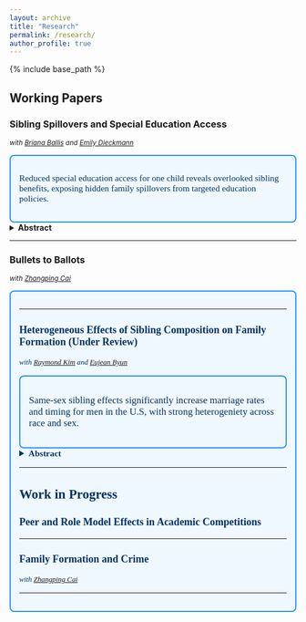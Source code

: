 ```yaml
---
layout: archive
title: "Research"
permalink: /research/
author_profile: true
---
```


{% include base_path %}

## Working Papers

### **Sibling Spillovers and Special Education Access**  
<small>*with <a href="https://brianaballis.weebly.com/" target="_blank" rel="noopener noreferrer">Briana Ballis</a> and <a href="https://economics.ucmerced.edu/content/emily-dieckmann" target="_blank" rel="noopener noreferrer">Emily Dieckmann</a>*</small>  
<div style="border: 2px solid #1e90ff; padding: 15px; border-radius: 8px; background-color: #f0f8ff; font-family: Georgia, serif; font-size: 1.1em; color: #003366;">

Reduced special education access for one child reveals overlooked sibling benefits, exposing hidden family spillovers from targeted education policies.

</div>

<details>
<summary><strong>Abstract</strong></summary>
Over 13% of U.S. children receive special education (SpEd) services, which often involve substantial
changes in educational investments for the identified child. However, little is known about how
these services affect other children in the household. We study sibling spillovers using a 2005 Texas
policy that capped district-level SpEd enrollment at 8.5%, resulting in abrupt declines in access.
Leveraging linked birth and education records, we examine how reduced SpEd access for one child
affects their siblings. We find that having a sibling more likely to lose SpEd leads to improvements
in the non-disabled sibling’s long-run outcomes. These spillovers are unlikely to stem from direct
sibling interactions and instead appear to reflect changes in parental investments. The magnitudes
of these effects are substantial and highlight the importance of accounting for family spillovers in
evaluating targeted programs, which often focus only on direct impacts.
</details>

---

### **Bullets to Ballots**  
<small>*with <a href="https://economics.ucmerced.edu/content/zhangping-cai" target="_blank" rel="noopener noreferrer">Zhangping Cai</a>*</small>  
<div style="border: 2px solid #1e90ff; padding: 15px; border-radius: 8px; background-color: #f0f8ff; font-family: Georgia, serif; font-size: 1.1em; color: #003366;">


---

### **Heterogeneous Effects of Sibling Composition on Family Formation (Under Review)**  
<small>*with <a href="https://sites.google.com/view/raymondskim/home" target="_blank" rel="noopener noreferrer">Raymond Kim</a> and <a href="https://www.eujeanbyun.com/" target="_blank" rel="noopener noreferrer">Eujean Byun</a>*</small>  
<div style="border: 2px solid #1e90ff; padding: 15px; border-radius: 8px; background-color: #f0f8ff; font-family: Georgia, serif; font-size: 1.1em; color: #003366;">

Same-sex sibling effects significantly increase marriage rates and timing for men in the U.S, with strong heterogeniety across race and sex.  
</div>
<details>
<summary><strong>Abstract</strong></summary>
This paper examines the effect of sibling sex composition on marriage outcomes in the United
States using a, newly-constructed dataset from Texas covering individuals born between 1976-
1997. Leveraging both singleton and twin analyses, we find robust evidence that having a same-sex
sibling significantly increases the likelihood of marriage and accelerates marriage timing. We also
reveal substantial heterogeneity across racial groups with White individuals consistently showing
strong effects. Furthermore, we document that sibling sex effects on marriage is predominantly
present in wealthier counties. Our results highlight the importance of considering both racial
background and socioeconomic context when studying family formation patterns.
</details>

---

## Work in Progress

### **Peer and Role Model Effects in Academic Competitions**  


---

### **Family Formation and Crime**  
<small>*with <a href="https://economics.ucmerced.edu/content/zhangping-cai" target="_blank" rel="noopener noreferrer">Zhangping Cai</a>*</small>  

---
